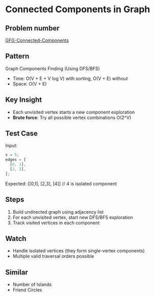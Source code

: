 # Connected Components in Graph

## Problem number

[GFG-Connected-Components](https://www.geeksforgeeks.org/problems/connected-components-in-an-undirected-graph/1)

## Pattern

Graph Components Finding (Using DFS/BFS)

- Time: O(V + E + V log V) with sorting, O(V + E) without
- Space: O(V + E)

## Key Insight

- Each unvisited vertex starts a new component exploration
- **Brute force**: Try all possible vertex combinations O(2^V)

## Test Case

Input:

```typescript
v = 5;
edges = [
  [0, 1],
  [2, 3],
];
```

Expected: [[0,1], [2,3], [4]] // 4 is isolated component

## Steps

1. Build undirected graph using adjacency list
2. For each unvisited vertex, start new DFS/BFS exploration
3. Track visited vertices in each component

## Watch

- Handle isolated vertices (they form single-vertex components)
- Multiple valid traversal orders possible

## Similar

- Number of Islands
- Friend Circles
